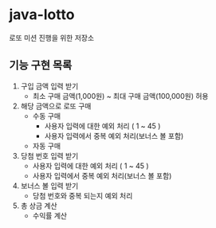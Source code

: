 # java-lotto
로또 미션 진행을 위한 저장소

## 기능 구현 목록
1. 구입 금액 입력 받기 
    * 최소 구매 금액(1,000원) ~ 최대 구매 금액(100,000원) 허용
2. 해당 금액으로 로또 구매
    * 수동 구매
        * 사용자 입력에 대한 예외 처리 ( 1 ~ 45 )
        * 사용자 입력에서 중복 예외 처리(보너스 볼 포함)
    * 자동 구매
4. 당첨 번호 입력 받기
    * 사용자 입력에 대한 예외 처리 ( 1 ~ 45 )
    * 사용자 입력에서 중복 예외 처리(보너스 볼 포함)
5. 보너스 볼 입력 받기
    * 당첨 번호와 중복 되는지 예외 처리
6. 총 상금 계산
    * 수익률 계산